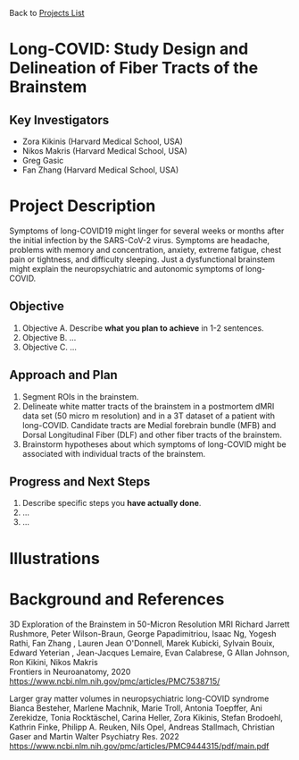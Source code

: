 Back to [Projects List](../../README.md#ProjectsList)

# Long-COVID: Study Design and Delineation of Fiber Tracts of the Brainstem 

## Key Investigators

- Zora Kikinis (Harvard Medical School, USA)
- Nikos Makris (Harvard Medical School, USA)
- Greg Gasic
- Fan Zhang (Harvard Medical School, USA)


# Project Description

Symptoms of long-COVID19 might linger for several weeks or months after the initial infection by the SARS-CoV-2 virus. Symptoms are headache, problems with memory and concentration, anxiety, extreme fatigue, chest pain or tightness, and difficulty sleeping. Just a dysfunctional brainstem might explain the neuropsychiatric and autonomic symptoms of long-COVID. 

## Objective

<!-- Are long-COVID symptoms associated with changes in white matter fiber tracts of the brainstem?  . -->

1. Objective A. Describe **what you plan to achieve** in 1-2 sentences.
1. Objective B. ...
1. Objective C. ...

## Approach and Plan

<!-- Describe here HOW you would like to achieve the objectives stated above. -->

1. Segment ROIs in the brainstem.
2. Delineate white matter tracts of the brainstem in a postmortem dMRI data set (50 micro m resolution) and in a 3T dataset of a patient with long-COVID. Candidate tracts are Medial forebrain bundle (MFB) and Dorsal Longitudinal Fiber (DLF) and other fiber tracts of the brainstem.
3. Brainstorm hypotheses about which symptoms of long-COVID might be associated with individual tracts of the brainstem.

## Progress and Next Steps

<!-- Update this section as you make progress, describing of what you have ACTUALLY DONE. If there are specific steps that you could not complete then you can describe them here, too. -->

1. Describe specific steps you **have actually done**.
1. ...
1. ...

# Illustrations

<!-- Add pictures and links to videos that demonstrate what has been accomplished.
![Description of picture](Example2.jpg)
![Some more images](Example2.jpg)
-->

# Background and References

3D Exploration of the Brainstem in 50-Micron Resolution MRI
Richard Jarrett Rushmore, Peter Wilson-Braun, George Papadimitriou, Isaac Ng, Yogesh Rathi, Fan Zhang , Lauren Jean O'Donnell, Marek Kubicki, Sylvain Bouix, Edward Yeterian , Jean-Jacques Lemaire, Evan Calabrese, G Allan Johnson, Ron Kikini, Nikos Makris  
Frontiers in Neuroanatomy, 2020
https://www.ncbi.nlm.nih.gov/pmc/articles/PMC7538715/


Larger gray matter volumes in neuropsychiatric long-COVID syndrome
Bianca Besteher, Marlene Machnik, Marie Troll, Antonia Toepffer, Ani Zerekidze, Tonia Rocktäschel, Carina Heller, Zora Kikinis, Stefan Brodoehl, Kathrin Finke, Philipp A. Reuken, Nils Opel, Andreas Stallmach, Christian Gaser and Martin Walter
Psychiatry Res. 2022
https://www.ncbi.nlm.nih.gov/pmc/articles/PMC9444315/pdf/main.pdf


